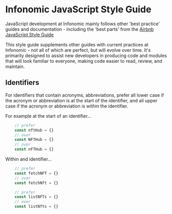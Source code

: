 # Infonomic JavaScript Style Guide

JavaScript development at Infonomic mainly follows other 'best practice' guides and documentation - including the 'best parts' from the [Airbnb JavaScript Style Guide](https://github.com/airbnb/javascript) 

This style guide supplements other guides with current practices at Infonomic - not all of which are perfect, but will evolve over time. It's primarily designed to assist new developers in producing code and modules that will look familiar to everyone, making code easier to read, review, and maintain.

## Identifiers

For identifiers that contain acronyms, abbreviations, prefer all lower case if the acronym or abbreviation is at the start of the identifier, and all upper case if the acronym or abbreviation is within the identifier.

For example at the start of an identifier...

```js
    // prefer
    const nftHub = {}
    // over
    const NFTHub = {}
    // over
    const nFTHub = {}
```
Within and identifier...

```js
    // prefer
    const fetchNFT = {}
    // over
    const fetchNft = {}
```

```js
    // prefer
    const listNFTs = {}
    // over
    const listNfts = {}
```

